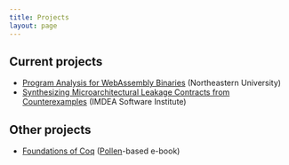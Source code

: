 ```yaml
---
title: Projects
layout: page
---
```


Current projects
----------------

* [Program Analysis for WebAssembly Binaries](#) (Northeastern University)
* [Synthesizing Microarchitectural Leakage Contracts from Counterexamples](#) (IMDEA Software Institute)

Other projects
-------------

* [Foundations of Coq](/books/beautiful-coq) ([Pollen](https://docs.racket-lang.org/pollen/)-based e-book)
